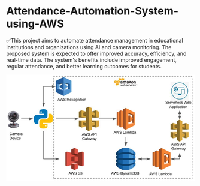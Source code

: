# Attendance-Automation-System-using-AWS

✅This project aims to automate attendance management in educational institutions and organizations using AI and camera monitoring. The proposed system is expected to offer improved accuracy, efficiency, and real-time data. The system's benefits include improved engagement, regular attendance, and better learning outcomes for students.

<img src="https://github.com/vaibhavkapase1302/Attendance-Automation-System-using-AWS/blob/main/Architecture.jpg" alt="Architecture diagram">
